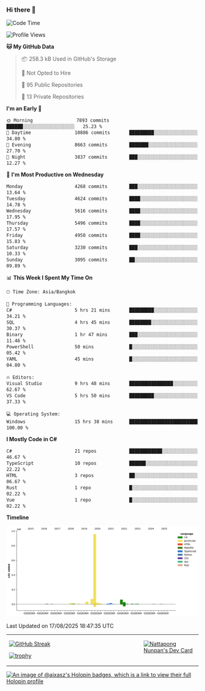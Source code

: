 ### Hi there 👋

<!--START_SECTION:waka-->
![Code Time](http://img.shields.io/badge/Code%20Time-2%2C487%20hrs%2030%20mins-blue)

![Profile Views](http://img.shields.io/badge/Profile%20Views-0-blue)

**🐱 My GitHub Data** 

> 📦 258.3 kB Used in GitHub's Storage 
 > 
> 🚫 Not Opted to Hire
 > 
> 📜 95 Public Repositories 
 > 
> 🔑 13 Private Repositories 
 > 
**I'm an Early 🐤** 

```text
🌞 Morning                7893 commits        ██████░░░░░░░░░░░░░░░░░░░   25.23 % 
🌆 Daytime                10886 commits       █████████░░░░░░░░░░░░░░░░   34.80 % 
🌃 Evening                8663 commits        ███████░░░░░░░░░░░░░░░░░░   27.70 % 
🌙 Night                  3837 commits        ███░░░░░░░░░░░░░░░░░░░░░░   12.27 % 
```
📅 **I'm Most Productive on Wednesday** 

```text
Monday                   4268 commits        ███░░░░░░░░░░░░░░░░░░░░░░   13.64 % 
Tuesday                  4624 commits        ████░░░░░░░░░░░░░░░░░░░░░   14.78 % 
Wednesday                5616 commits        ████░░░░░░░░░░░░░░░░░░░░░   17.95 % 
Thursday                 5496 commits        ████░░░░░░░░░░░░░░░░░░░░░   17.57 % 
Friday                   4950 commits        ████░░░░░░░░░░░░░░░░░░░░░   15.83 % 
Saturday                 3230 commits        ███░░░░░░░░░░░░░░░░░░░░░░   10.33 % 
Sunday                   3095 commits        ██░░░░░░░░░░░░░░░░░░░░░░░   09.89 % 
```


📊 **This Week I Spent My Time On** 

```text
🕑︎ Time Zone: Asia/Bangkok

💬 Programming Languages: 
C#                       5 hrs 21 mins       █████████░░░░░░░░░░░░░░░░   34.21 % 
SQL                      4 hrs 45 mins       ████████░░░░░░░░░░░░░░░░░   30.37 % 
Binary                   1 hr 47 mins        ███░░░░░░░░░░░░░░░░░░░░░░   11.46 % 
PowerShell               50 mins             █░░░░░░░░░░░░░░░░░░░░░░░░   05.42 % 
YAML                     45 mins             █░░░░░░░░░░░░░░░░░░░░░░░░   04.80 % 

🔥 Editors: 
Visual Studio            9 hrs 48 mins       ████████████████░░░░░░░░░   62.67 % 
VS Code                  5 hrs 50 mins       █████████░░░░░░░░░░░░░░░░   37.33 % 

💻 Operating System: 
Windows                  15 hrs 38 mins      █████████████████████████   100.00 % 
```

**I Mostly Code in C#** 

```text
C#                       21 repos            ████████████░░░░░░░░░░░░░   46.67 % 
TypeScript               10 repos            ██████░░░░░░░░░░░░░░░░░░░   22.22 % 
HTML                     3 repos             ██░░░░░░░░░░░░░░░░░░░░░░░   06.67 % 
Rust                     1 repo              █░░░░░░░░░░░░░░░░░░░░░░░░   02.22 % 
Vue                      1 repo              █░░░░░░░░░░░░░░░░░░░░░░░░   02.22 % 
```



**Timeline**

![Lines of Code chart](https://raw.githubusercontent.com/aixasz/aixasz/main/assets/bar_graph.png)


 Last Updated on 17/08/2025 18:47:35 UTC
<!--END_SECTION:waka-->

<table>
<tr>
<td width="70%" valign="top">
 
 [![GitHub Streak](http://github-readme-streak-stats.herokuapp.com?user=aixasz&theme=github-dark&hide_border=true&date_format=%5BY%20%5DM%20j)](https://git.io/streak-stats)

 [![trophy](https://github-profile-trophy.vercel.app/?username=aixasz&theme=onedark)](https://github.com/ryo-ma/github-profile-trophy)
 </td>
<td width="30%" valign="top">
 
<a href="https://app.daily.dev/aixasz"><img src="https://api.daily.dev/devcards/403207936e6547c9a85ea449e9f3abe8.png?r=re8" alt="Nattapong Nunpan's Dev Card"/></a>

 </td>
</tr>
</table>

[![An image of @aixasz's Holopin badges, which is a link to view their full Holopin profile](https://holopin.me/aixasz)](https://holopin.io/@aixasz)
 
